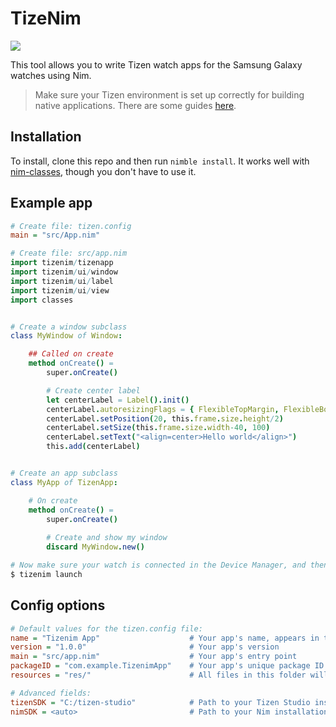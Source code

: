 # TizeNim

![](https://img.shields.io/badge/status-pre--alpha-red)

This tool allows you to write Tizen watch apps for the Samsung Galaxy watches using Nim.

> Make sure your Tizen environment is set up correctly for building native applications. There are some guides [here](https://developer.tizen.org/dev-guide/training/native-app/en/wearable_native/index.html).

## Installation

To install, clone this repo and then run `nimble install`. It works well with [nim-classes](https://github.com/jjv360/nim-classes), though you don't have to use it.

## Example app

```ini
# Create file: tizen.config
main = "src/App.nim"
```

```nim
# Create file: src/app.nim
import tizenim/tizenapp
import tizenim/ui/window
import tizenim/ui/label
import tizenim/ui/view
import classes


# Create a window subclass
class MyWindow of Window:

    ## Called on create
    method onCreate() =
        super.onCreate()

        # Create center label
        let centerLabel = Label().init()
        centerLabel.autoresizingFlags = { FlexibleTopMargin, FlexibleBottomMargin, FlexibleWidth }
        centerLabel.setPosition(20, this.frame.size.height/2)
        centerLabel.setSize(this.frame.size.width-40, 100)
        centerLabel.setText("<align=center>Hello world</align>")
        this.add(centerLabel)


# Create an app subclass
class MyApp of TizenApp:

    # On create
    method onCreate() =
        super.onCreate()
        
        # Create and show my window
        discard MyWindow.new()
```

```sh
# Now make sure your watch is connected in the Device Manager, and then run the app:
$ tizenim launch
```

## Config options

```ini
# Default values for the tizen.config file:
name = "Tizenim App"                    # Your app's name, appears in the app list
version = "1.0.0"                       # Your app's version
main = "src/app.nim"                    # Your app's entry point
packageID = "com.example.TizenimApp"    # Your app's unique package ID
resources = "res/"                      # All files in this folder will be installed with the app

# Advanced fields:
tizenSDK = "C:/tizen-studio"            # Path to your Tizen Studio installation
nimSDK = <auto>                         # Path to your Nim installation, with /bin/nim and /lib/system.nim files.
```
